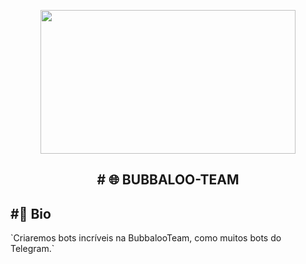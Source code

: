 <p align="center">
  <img src="https://telegra.ph/file/3e33c8c1d2ad9b037aa1c.png" width="408" height="230"/>
</p>
<h2 align="center">
  <b># 🌐 BUBBALOO-TEAM</b>
</h2>

<h2>#<b>📣 Bio</b>
</h2>
`Criaremos bots incríveis na BubbalooTeam, como muitos bots do Telegram.`
